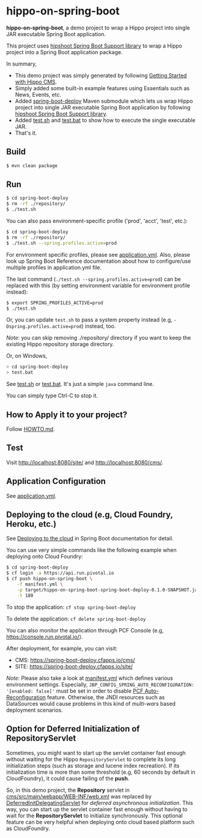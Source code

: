 # hippo-on-spring-boot

**hippo-on-spring-boot**, a demo project to wrap a Hippo project into single JAR executable Spring Boot application.

This project uses [hipshoot Spring Boot Support library](https://onehippo-forge.github.io/hipshoot/hipshoot-spring-boot-support/index.html)
to wrap a Hippo project into a Spring Boot application package.

In summary,
- This demo project was simply generated by following [Getting Started with Hippo CMS](https://www.onehippo.org/trails/getting-started/hippo-essentials-getting-started.html).
- Simply added some built-in example features using Essentials such as News, Events, etc.
- Added [spring-boot-deploy](spring-boot-deploy/) Maven submodule which lets us wrap Hippo project into single JAR executable Spring Boot application
  by following [hipshoot Spring Boot Support library](http://hipshoot.forge.onehippo.org/hipshoot-spring-boot-support/index.html).
- Added [test.sh](spring-boot-deploy/test.sh) and [test.bat](spring-boot-deploy/test.bat) to show how to execute the single executable JAR.
- That's it.

## Build

```bash
$ mvn clean package
```

## Run

```bash
$ cd spring-boot-deploy
$ rm -rf ./repository/
$ ./test.sh
```

You can also pass environment-specific profile ('prod', 'acct', 'test', etc.):

```bash
$ cd spring-boot-deploy
$ rm -rf ./repository/
$ ./test.sh --spring.profiles.active=prod
```

For environment specific profiles, please see [application.yml](spring-boot-deploy/src/main/resources/application.yml).
Also, please look up Spring Boot Reference documentation about how to configure/use multiple profiles in application.yml file.

The last command (```./test.sh --spring.profiles.active=prod```) can be replaced with this (by setting environment variable for environment profile instead):

```bash
$ export SPRING_PROFILES_ACTIVE=prod
$ ./test.sh
```

Or, you can update ```test.sh``` to pass a system property instead (e.g, ```-Dspring.profiles.active=prod```) instead, too.

*Note*: you can skip removing ./repository/ directory if you want to keep the existing Hippo repository storage directory.


Or, on Windows,

```bash
> cd spring-boot-deploy
> test.bat
```


See [test.sh](spring-boot-deploy/test.sh) or [test.bat](spring-boot-deploy/test.bat).
It's just a simple ```java``` command line.


You can simply type Ctrl-C to stop it.

## How to Apply it to your project?

Follow [HOWTO.md](HOWTO.md).

## Test

Visit [http://localhost:8080/site/](http://localhost:8080/site/) and
[http://localhost:8080/cms/](http://localhost:8080/cms/).

## Application Configuration

See [application.yml](spring-boot-deploy/src/main/resources/application.yml).

## Deploying to the cloud (e.g, Cloud Foundry, Heroku, etc.)

See [Deploying to the cloud](http://docs.spring.io/spring-boot/docs/current/reference/html/cloud-deployment.html) in Spring Boot documentation for detail.

You can use very simple commands like the following example when deploying onto Cloud Foundry:

```bash
$ cd spring-boot-deploy
$ cf login -a https://api.run.pivotal.io
$ cf push hippo-on-spring-boot \
    -f manifest.yml \
    -p target/hippo-on-spring-boot-spring-boot-deploy-0.1.0-SNAPSHOT.jar \
    -t 180
```

To stop the application: ```cf stop spring-boot-deploy```

To delete the application: ```cf delete spring-boot-deploy```

You can also monitor the application through PCF Console (e.g, https://console.run.pivotal.io/).

After deployment, for example, you can visit:

  - CMS: https://spring-boot-deploy.cfapps.io/cms/
  - SITE: https://spring-boot-deploy.cfapps.io/site/

*Note*: Please also take a look at [manifest.yml](spring-boot-deploy/manifest.yml) which defines various environment settings.
Especially, ```JBP_CONFIG_SPRING_AUTO_RECONFIGURATION: '[enabled: false]'``` must be set in order to disable 
[PCF Auto-Reconfiguration](https://docs.pivotal.io/pivotalcf/1-10/buildpacks/java/spring-service-bindings.html#auto) feature.
Otherwise, the JNDI resources such as DataSources would cause problems in this kind of *multi-wars* based deployment scenarios.

## Option for Deferred Initialization of RepositoryServlet

Sometimes, you might want to start up the servlet container fast enough without waiting for the Hippo ```RepositoryServlet``` to complete its long initialization steps (such as storage and lucene index recreation). If its initialization time is more than some threshold (e.g, 60 seconds by default in CloudFoundry), it could cause failing of the **push**.

So, in this demo project, the **Repository** servlet in [cms/src/main/webapp/WEB-INF/web.xml](cms/src/main/webapp/WEB-INF/web.xml#L159:L168) was replaced by [DeferredInitDelegatingServlet](http://hipshoot.forge.onehippo.org/apidocs/org/onehippo/forge/hipshoot/spring/boot/support/servlet/DeferredInitDelegatingServlet.html) for *deferred asynchronous initialization*. This way, you can start up the servlet container fast enough without having to wait for the **RepositoryServlet** to initialize synchronously. This optional feature can be very helpful when deploying onto cloud based platform such as CloudFoundry.
